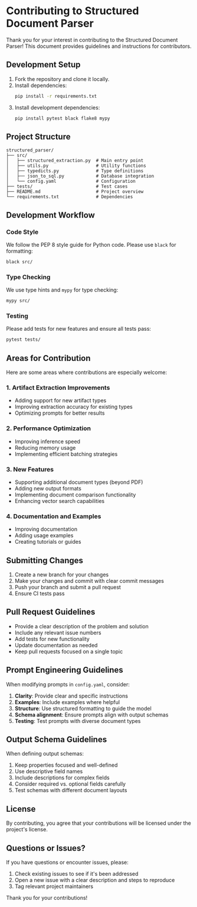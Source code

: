# Contributing to Structured Document Parser

Thank you for your interest in contributing to the Structured Document Parser! This document provides guidelines and instructions for contributors.

## Development Setup

1. Fork the repository and clone it locally.
2. Install dependencies:
   ```bash
   pip install -r requirements.txt
   ```
3. Install development dependencies:
   ```bash
   pip install pytest black flake8 mypy
   ```

## Project Structure

```
structured_parser/
├── src/
│   ├── structured_extraction.py  # Main entry point
│   ├── utils.py                  # Utility functions
│   ├── typedicts.py              # Type definitions
│   ├── json_to_sql.py            # Database integration
│   └── config.yaml               # Configuration
├── tests/                        # Test cases
├── README.md                     # Project overview
└── requirements.txt              # Dependencies
```

## Development Workflow

### Code Style

We follow the PEP 8 style guide for Python code. Please use `black` for formatting:

```bash
black src/
```

### Type Checking

We use type hints and `mypy` for type checking:

```bash
mypy src/
```

### Testing

Please add tests for new features and ensure all tests pass:

```bash
pytest tests/
```

## Areas for Contribution

Here are some areas where contributions are especially welcome:

### 1. Artifact Extraction Improvements

- Adding support for new artifact types
- Improving extraction accuracy for existing types
- Optimizing prompts for better results

### 2. Performance Optimization

- Improving inference speed
- Reducing memory usage
- Implementing efficient batching strategies

### 3. New Features

- Supporting additional document types (beyond PDF)
- Adding new output formats
- Implementing document comparison functionality
- Enhancing vector search capabilities

### 4. Documentation and Examples

- Improving documentation
- Adding usage examples
- Creating tutorials or guides

## Submitting Changes

1. Create a new branch for your changes
2. Make your changes and commit with clear commit messages
3. Push your branch and submit a pull request
4. Ensure CI tests pass

## Pull Request Guidelines

- Provide a clear description of the problem and solution
- Include any relevant issue numbers
- Add tests for new functionality
- Update documentation as needed
- Keep pull requests focused on a single topic

## Prompt Engineering Guidelines

When modifying prompts in `config.yaml`, consider:

1. **Clarity**: Provide clear and specific instructions
2. **Examples**: Include examples where helpful
3. **Structure**: Use structured formatting to guide the model
4. **Schema alignment**: Ensure prompts align with output schemas
5. **Testing**: Test prompts with diverse document types

## Output Schema Guidelines

When defining output schemas:

1. Keep properties focused and well-defined
2. Use descriptive field names
3. Include descriptions for complex fields
4. Consider required vs. optional fields carefully
5. Test schemas with different document layouts

## License

By contributing, you agree that your contributions will be licensed under the project's license.

## Questions or Issues?

If you have questions or encounter issues, please:

1. Check existing issues to see if it's been addressed
2. Open a new issue with a clear description and steps to reproduce
3. Tag relevant project maintainers

Thank you for your contributions!

